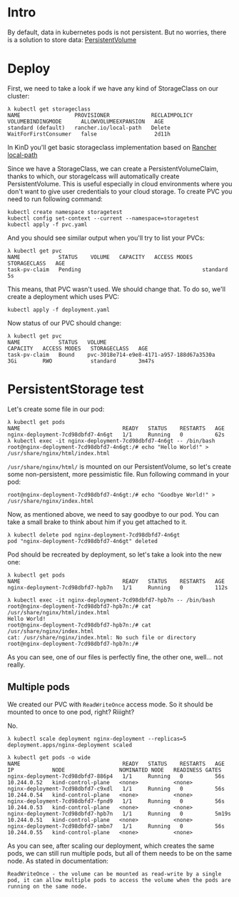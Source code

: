 # Intro

By default, data in kubernetes pods is not persistent. But no worries, there is a solution to store data: [PersistentVolume](https://kubernetes.io/docs/concepts/storage/persistent-volumes)

# Deploy

First, we need to take a look if we have any kind of StorageClass on our cluster:

```shell
λ kubectl get storageclass
NAME                 PROVISIONER             RECLAIMPOLICY   VOLUMEBINDINGMODE      ALLOWVOLUMEEXPANSION   AGE
standard (default)   rancher.io/local-path   Delete          WaitForFirstConsumer   false                  2d11h
```

In KinD you'll get basic storageclass implementation based on [Rancher local-path](https://github.com/rancher/local-path-provisioner)

Since we have a StorageClass, we can create a PersistentVolumeClaim, thanks to which, our storagelcass will automatically create PersistentVolume. This is useful especially in cloud environments where you don't want to give user credentials to your cloud storage. To create PVC you need to run following command:

```shell
kubectl create namespace storagetest
kubectl config set-context --current --namespace=storagetest
kubectl apply -f pvc.yaml
```

And you should see similar output when you'll try to list your PVCs:

```shell
λ kubectl get pvc
NAME            STATUS    VOLUME   CAPACITY   ACCESS MODES   STORAGECLASS   AGE
task-pv-claim   Pending                                      standard       5s
```

This means, that PVC wasn't used. We should change that. To do so, we'll create a deployment which uses PVC:

```shell
kubectl apply -f deployment.yaml
```

Now status of our PVC should change:
```shell
λ kubectl get pvc
NAME            STATUS   VOLUME                                     CAPACITY   ACCESS MODES   STORAGECLASS   AGE
task-pv-claim   Bound    pvc-3018e714-e9e8-4171-a957-188d67a3530a   3Gi        RWO            standard       3m47s
```

# PersistentStorage test

Let's create some file in our pod:
```shell
λ kubectl get pods
NAME                                READY   STATUS    RESTARTS   AGE
nginx-deployment-7cd98dbfd7-4n6gt   1/1     Running   0          62s
λ kubectl exec -it nginx-deployment-7cd98dbfd7-4n6gt -- /bin/bash
root@nginx-deployment-7cd98dbfd7-4n6gt:/# echo "Hello World!" > /usr/share/nginx/html/index.html
```

`/usr/share/nginx/html/` is mounted on our PersistentVolume, so let's create some non-persistent, more pessimistic file. Run following command in your pod:
```shell
root@nginx-deployment-7cd98dbfd7-4n6gt:/# echo "Goodbye World!" > /usr/share/nginx/index.html
```

Now, as mentioned above, we need to say goodbye to our pod. You can take a small brake to think about him if you get attached to it.
```shell
λ kubectl delete pod nginx-deployment-7cd98dbfd7-4n6gt
pod "nginx-deployment-7cd98dbfd7-4n6gt" deleted
```

Pod should be recreated by deployment, so let's take a look into the new one:
```shell
λ kubectl get pods
NAME                                READY   STATUS    RESTARTS   AGE
nginx-deployment-7cd98dbfd7-hpb7n   1/1     Running   0          112s

λ kubectl exec -it nginx-deployment-7cd98dbfd7-hpb7n -- /bin/bash
root@nginx-deployment-7cd98dbfd7-hpb7n:/# cat /usr/share/nginx/html/index.html
Hello World!
root@nginx-deployment-7cd98dbfd7-hpb7n:/# cat /usr/share/nginx/index.html
cat: /usr/share/nginx/index.html: No such file or directory
root@nginx-deployment-7cd98dbfd7-hpb7n:/#
```

As you can see, one of our files is perfectly fine, the other one, well... not really.

## Multiple pods

We created our PVC with `ReadWriteOnce` access mode. So it should be mounted to once to one pod, right? Riiight? 

No.

```shell
λ kubectl scale deployment nginx-deployment --replicas=5
deployment.apps/nginx-deployment scaled

λ kubectl get pods -o wide
NAME                                READY   STATUS    RESTARTS   AGE     IP            NODE                 NOMINATED NODE   READINESS GATES
nginx-deployment-7cd98dbfd7-886p4   1/1     Running   0          56s     10.244.0.52   kind-control-plane   <none>           <none>
nginx-deployment-7cd98dbfd7-c9xdl   1/1     Running   0          56s     10.244.0.54   kind-control-plane   <none>           <none>
nginx-deployment-7cd98dbfd7-fpnd9   1/1     Running   0          56s     10.244.0.53   kind-control-plane   <none>           <none>
nginx-deployment-7cd98dbfd7-hpb7n   1/1     Running   0          5m19s   10.244.0.51   kind-control-plane   <none>           <none>
nginx-deployment-7cd98dbfd7-smbn7   1/1     Running   0          56s     10.244.0.55   kind-control-plane   <none>           <none>
```

As you can see, after scaling our deployment, which creates the same pods, we can still run multiple pods, but all of them needs to be on the same node. As stated in documentation:
```shell
ReadWriteOnce - the volume can be mounted as read-write by a single pod, it can allow multiple pods to access the volume when the pods are running on the same node.
```